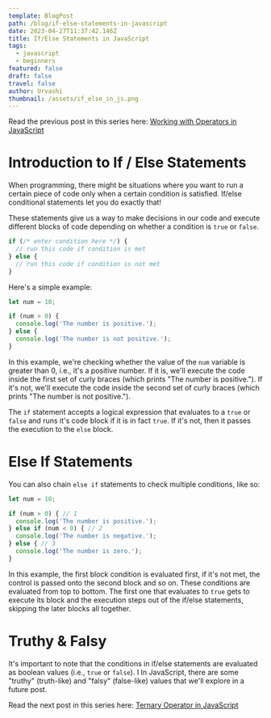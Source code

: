```yaml
---
template: BlogPost
path: /blog/if-else-statements-in-javascript
date: 2023-04-27T11:37:42.146Z
title: If/Else Statements in JavaScript
tags:
  - javascript
  - beginners
featured: false
draft: false
travel: false
author: Urvashi
thumbnail: /assets/if_else_in_js.png
---
```


Read the previous post in this series here: [Working with Operators in JavaScript](https://www.thecodedose.com/blog/operators-in-javascript)

# Introduction to If / Else Statements

When programming, there might be situations where you want to run a certain piece of code only when a certain condition is satisfied.
If/else conditional statements let you do exactly that!

These statements give us a way to make decisions in our code and execute different blocks of code depending on whether a condition is `true` or `false`.

```js
if (/* enter condition here */) {
  // run this code if condition is met
} else {
  // run this code if condition is not met
}
```

Here's a simple example:

```js
let num = 10;

if (num > 0) {
  console.log('The number is positive.');
} else {
  console.log('The number is not positive.');
}
```

In this example, we're checking whether the value of the `num` variable is greater than 0, i.e., it's a positive number.
If it is, we'll execute the code inside the first set of curly braces (which prints "The number is positive.").
If it's not, we'll execute the code inside the second set of curly braces (which prints "The number is not positive.").

The `if` statement accepts a logical expression that evaluates to a `true` or `false` and runs it's code block if it is in fact `true`.
If it's not, then it passes the execution to the `else` block.

# Else If Statements

You can also chain `else if` statements to check multiple conditions, like so:

```js
let num = 10;

if (num > 0) { // 1
  console.log('The number is positive.');
} else if (num < 0) { // 2
  console.log('The number is negative.');
} else { // 3
  console.log('The number is zero.');
}
```

In this example, the first block condition is evaluated first, if it's not met, the control is passed onto the second block and so on.
These conditions are evaluated from top to bottom.
The first one that evaluates to `true` gets to execute its block and the execution steps out of the if/else statements, skipping the later blocks all together.

# Truthy & Falsy

It's important to note that the conditions in if/else statements are evaluated as boolean values (i.e., `true` or `false`). I
In JavaScript, there are some "truthy" (truth-like) and "falsy" (false-like) values that we'll explore in a future post.

Read the next post in this series here: [Ternary Operator in JavaScript](https://www.thecodedose.com/blog/ternary-operator-in-javascript)

